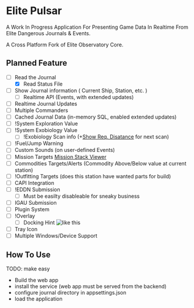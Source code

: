 # Elite Pulsar

A Work In Progress Application For Presenting Game Data In Realtime From Elite Dangerous Journals & Events.

A Cross Platform Fork of Elite Observatory Core.

## Planned Feature

 - [ ] Read the Journal
   - [x] Read Status File
 - [ ] Show Journal information ( Current Ship, Station, etc. )
   - [ ] Realtime API (Events, with extended updates)
 - [ ] Realtime Journal Updates
 - [ ] Multiple Commanders
 - [ ] Cached Journal Data (in-memory SQL, enabled extended updates)
 - [ ] !System Exploration Value
 - [ ] !System Exobiology Value 
   - [ ] !Exobiology Scan info (+[Show Req. Disatance](https://github.com/EDCD/EDDI/blob/e28ef64a1d41c1e39485863aa362d207e8d36834/Utilities/Functions.cs#L128C1-L152C10) for next scan)
 - [ ] !Fuel/Jump Warning
 - [ ] Custom Sounds (on user-defined Events)
 - [ ] Mission Targets [Mission Stack Viewer](https://github.com/kaivalagi/EDMissionStackViewer)
 - [ ] Commodities Targets/Alerts (Commodity Above/Below value at current station)
 - [ ] !Outfitting Targets (does this station have wanted parts for build)
 - [ ] CAPI Integration
 - [ ] !EDDN Submission
   - [ ] Must be easilty disableable for sneaky business
 - [ ] IGAU Submission
 - [ ] Plugin System
 - [ ] !Overlay
   - [ ] Docking Hint ![like this](https://i.imgur.com/VYGzxYB.jpg)
 - [ ] Tray Icon
 - [ ] Multiple Windows/Device Support
 
## How To Use

TODO: make easy

 - Build the web app
 - install the service (web app must be served from the backend)
 - configure journal directory in appsettings.json
 - load the application
